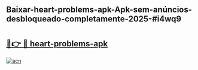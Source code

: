 ## Baixar-heart-problems-apk-Apk-sem-anúncios-desbloqueado-completamente-2025-#i4wq9

# <h2><a href="https://ainizakaria.my?title=heart-problems-apk&ref=20M">🔗👉 🔴 heart-problems-apk</a></h2>

[![acn](https://github.com/user-attachments/assets/0f9c940e-d8b0-45ae-aac7-cd30a18b3e1c)](https://ainizakaria.my?title=heart-problems-apk&ref=20M)

